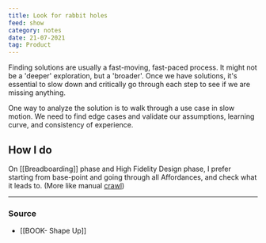 ```yaml
---
title: Look for rabbit holes
feed: show
category: notes
date: 21-07-2021
tag: Product
---
```

Finding solutions are usually a fast-moving, fast-paced process. It might not be a 'deeper' exploration, but a 'broader'. Once we have solutions, it's essential to slow down and critically go through each step to see if we are missing anything. 

One way to analyze the solution is to walk through a use case in slow motion. We need to find edge cases and validate our assumptions, learning curve, and consistency of experience. 

## How I do 
On [[Breadboarding]] phase and High Fidelity Design phase, I prefer starting from base-point and going through all Affordances, and check what it leads to. (More like manual [crawl](https://www.computerhope.com/jargon/c/crawl.htm))

--- 
### Source
- [[BOOK- Shape Up]]